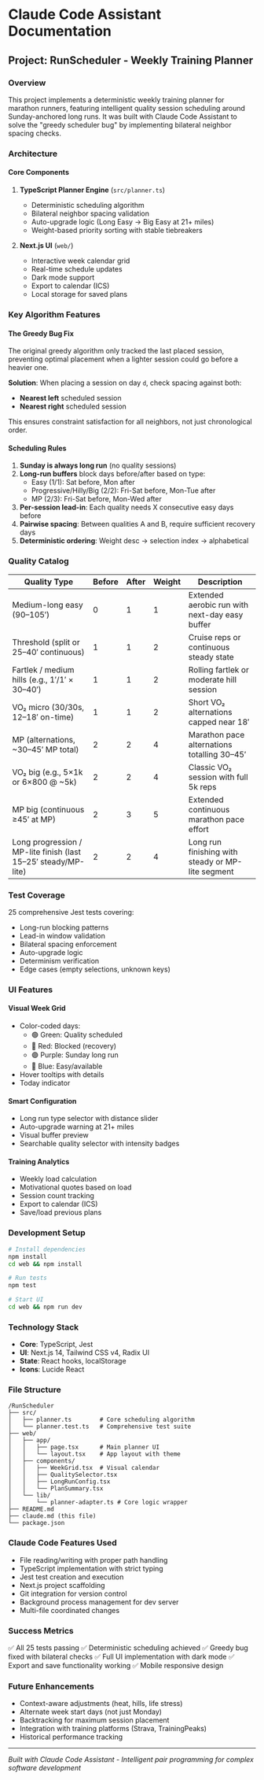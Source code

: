 # Claude Code Assistant Documentation

## Project: RunScheduler - Weekly Training Planner

### Overview
This project implements a deterministic weekly training planner for marathon runners, featuring intelligent quality session scheduling around Sunday-anchored long runs. It was built with Claude Code Assistant to solve the "greedy scheduler bug" by implementing bilateral neighbor spacing checks.

### Architecture

#### Core Components

1. **TypeScript Planner Engine** (`src/planner.ts`)
   - Deterministic scheduling algorithm
   - Bilateral neighbor spacing validation
   - Auto-upgrade logic (Long Easy → Big Easy at 21+ miles)
   - Weight-based priority sorting with stable tiebreakers

2. **Next.js UI** (`web/`)
   - Interactive week calendar grid
   - Real-time schedule updates
   - Dark mode support
   - Export to calendar (ICS)
   - Local storage for saved plans

### Key Algorithm Features

#### The Greedy Bug Fix
The original greedy algorithm only tracked the last placed session, preventing optimal placement when a lighter session could go before a heavier one.

**Solution**: When placing a session on day `d`, check spacing against both:
- **Nearest left** scheduled session
- **Nearest right** scheduled session

This ensures constraint satisfaction for all neighbors, not just chronological order.

#### Scheduling Rules
1. **Sunday is always long run** (no quality sessions)
2. **Long-run buffers** block days before/after based on type:
   - Easy (1/1): Sat before, Mon after
   - Progressive/Hilly/Big (2/2): Fri-Sat before, Mon-Tue after
   - MP (2/3): Fri-Sat before, Mon-Wed after
3. **Per-session lead-in**: Each quality needs X consecutive easy days before
4. **Pairwise spacing**: Between qualities A and B, require sufficient recovery days
5. **Deterministic ordering**: Weight desc → selection index → alphabetical

### Quality Catalog

| Quality Type | Before | After | Weight | Description |
|-------------|--------|-------|--------|-------------|
| Medium-long easy (90–105′) | 0 | 1 | 1 | Extended aerobic run with next-day easy buffer |
| Threshold (split or 25–40′ continuous) | 1 | 1 | 2 | Cruise reps or continuous steady state |
| Fartlek / medium hills (e.g., 1′/1′ × 30–40′) | 1 | 1 | 2 | Rolling fartlek or moderate hill session |
| VO₂ micro (30/30s, 12–18′ on-time) | 1 | 1 | 2 | Short VO₂ alternations capped near 18′ |
| MP (alternations, ~30–45′ MP total) | 2 | 2 | 4 | Marathon pace alternations totalling 30–45′ |
| VO₂ big (e.g., 5×1k or 6×800 @ ~5k) | 2 | 2 | 4 | Classic VO₂ session with full 5k reps |
| MP big (continuous ≥45′ at MP) | 2 | 3 | 5 | Extended continuous marathon pace effort |
| Long progression / MP-lite finish (last 15–25′ steady/MP-lite) | 2 | 2 | 4 | Long run finishing with steady or MP-lite segment |

### Test Coverage
25 comprehensive Jest tests covering:
- Long-run blocking patterns
- Lead-in window validation
- Bilateral spacing enforcement
- Auto-upgrade logic
- Determinism verification
- Edge cases (empty selections, unknown keys)

### UI Features

#### Visual Week Grid
- Color-coded days:
  - 🟢 Green: Quality scheduled
  - 🔴 Red: Blocked (recovery)
  - 🟣 Purple: Sunday long run
  - 🔵 Blue: Easy/available
- Hover tooltips with details
- Today indicator

#### Smart Configuration
- Long run type selector with distance slider
- Auto-upgrade warning at 21+ miles
- Visual buffer preview
- Searchable quality selector with intensity badges

#### Training Analytics
- Weekly load calculation
- Motivational quotes based on load
- Session count tracking
- Export to calendar (ICS)
- Save/load previous plans

### Development Setup

```bash
# Install dependencies
npm install
cd web && npm install

# Run tests
npm test

# Start UI
cd web && npm run dev
```

### Technology Stack
- **Core**: TypeScript, Jest
- **UI**: Next.js 14, Tailwind CSS v4, Radix UI
- **State**: React hooks, localStorage
- **Icons**: Lucide React

### File Structure
```
/RunScheduler
├── src/
│   ├── planner.ts        # Core scheduling algorithm
│   └── planner.test.ts   # Comprehensive test suite
├── web/
│   ├── app/
│   │   ├── page.tsx      # Main planner UI
│   │   └── layout.tsx    # App layout with theme
│   ├── components/
│   │   ├── WeekGrid.tsx  # Visual calendar
│   │   ├── QualitySelector.tsx
│   │   ├── LongRunConfig.tsx
│   │   └── PlanSummary.tsx
│   └── lib/
│       └── planner-adapter.ts # Core logic wrapper
├── README.md
├── claude.md (this file)
└── package.json
```

### Claude Code Features Used
- File reading/writing with proper path handling
- TypeScript implementation with strict typing
- Jest test creation and execution
- Next.js project scaffolding
- Git integration for version control
- Background process management for dev server
- Multi-file coordinated changes

### Success Metrics
✅ All 25 tests passing
✅ Deterministic scheduling achieved
✅ Greedy bug fixed with bilateral checks
✅ Full UI implementation with dark mode
✅ Export and save functionality working
✅ Mobile responsive design

### Future Enhancements
- Context-aware adjustments (heat, hills, life stress)
- Alternate week start days (not just Monday)
- Backtracking for maximum session placement
- Integration with training platforms (Strava, TrainingPeaks)
- Historical performance tracking

---

*Built with Claude Code Assistant - Intelligent pair programming for complex software development*
